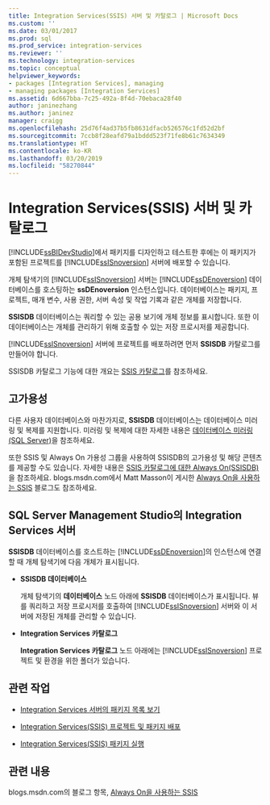 ```yaml
---
title: Integration Services(SSIS) 서버 및 카탈로그 | Microsoft Docs
ms.custom: ''
ms.date: 03/01/2017
ms.prod: sql
ms.prod_service: integration-services
ms.reviewer: ''
ms.technology: integration-services
ms.topic: conceptual
helpviewer_keywords:
- packages [Integration Services], managing
- managing packages [Integration Services]
ms.assetid: 6d667bba-7c25-492a-8f4d-70ebaca28f40
author: janinezhang
ms.author: janinez
manager: craigg
ms.openlocfilehash: 25d76f4ad37b5fb8631dfacb526576c1fd52d2bf
ms.sourcegitcommit: 7ccb8f28eafd79a1bddd523f71fe8b61c7634349
ms.translationtype: HT
ms.contentlocale: ko-KR
ms.lasthandoff: 03/20/2019
ms.locfileid: "58270844"
---
```

# <a name="integration-services-ssis-server-and-catalog"></a>Integration Services(SSIS) 서버 및 카탈로그
  [!INCLUDE[ssBIDevStudio](../../includes/ssbidevstudio-md.md)]에서 패키지를 디자인하고 테스트한 후에는 이 패키지가 포함된 프로젝트를 [!INCLUDE[ssISnoversion](../../includes/ssisnoversion-md.md)] 서버에 배포할 수 있습니다.  
  
 개체 탐색기의 [!INCLUDE[ssISnoversion](../../includes/ssisnoversion-md.md)] 서버는 [!INCLUDE[ssDEnoversion](../../includes/ssdenoversion-md.md)] 데이터베이스를 호스팅하는 **ssDEnoversion** 인스턴스입니다. 데이터베이스는 패키지, 프로젝트, 매개 변수, 사용 권한, 서버 속성 및 작업 기록과 같은 개체를 저장합니다.  
  
 **SSISDB** 데이터베이스는 쿼리할 수 있는 공용 보기에 개체 정보를 표시합니다. 또한 이 데이터베이스는 개체를 관리하기 위해 호출할 수 있는 저장 프로시저를 제공합니다.  
  
 [!INCLUDE[ssISnoversion](../../includes/ssisnoversion-md.md)] 서버에 프로젝트를 배포하려면 먼저 **SSISDB** 카탈로그를 만들어야 합니다.  
  
 SSISDB 카탈로그 기능에 대한 개요는 [SSIS 카탈로그](../../integration-services/catalog/ssis-catalog.md)를 참조하세요.  
  
## <a name="high-availability"></a>고가용성  
 다른 사용자 데이터베이스와 마찬가지로, **SSISDB** 데이터베이스는 데이터베이스 미러링 및 복제를 지원합니다. 미러링 및 복제에 대한 자세한 내용은 [데이터베이스 미러링&#40;SQL Server&#41;](../../database-engine/database-mirroring/database-mirroring-sql-server.md)을 참조하세요.  
  
 또한 SSIS 및 Always On 가용성 그룹을 사용하여 SSISDB의 고가용성 및 해당 콘텐츠를 제공할 수도 있습니다. 자세한 내용은 [SSIS 카탈로그에 대한 Always On(SSISDB)](ssis-catalog.md#always-on-for-ssis-catalog-ssisdb)을 참조하세요. blogs.msdn.com에서 Matt Masson이 게시한 [Always On을 사용하는 SSIS](https://go.microsoft.com/fwlink/?LinkId=255873) 블로그도 참조하세요.  
  
##  <a name="ssms"></a> SQL Server Management Studio의 Integration Services 서버  
 **SSISDB** 데이터베이스를 호스트하는 [!INCLUDE[ssDEnoversion](../../includes/ssdenoversion-md.md)]의 인스턴스에 연결할 때 개체 탐색기에 다음 개체가 표시됩니다.  
  
-   **SSISDB 데이터베이스**  
  
     개체 탐색기의 **데이터베이스** 노드 아래에 **SSISDB** 데이터베이스가 표시됩니다. 뷰를 쿼리하고 저장 프로시저를 호출하여 [!INCLUDE[ssISnoversion](../../includes/ssisnoversion-md.md)] 서버와 이 서버에 저장된 개체를 관리할 수 있습니다.  
  
-   **Integration Services 카탈로그**  
  
     **Integration Services 카탈로그** 노드 아래에는 [!INCLUDE[ssISnoversion](../../includes/ssisnoversion-md.md)] 프로젝트 및 환경을 위한 폴더가 있습니다.  
  
## <a name="related-tasks"></a>관련 작업  
  
-   [Integration Services 서버의 패키지 목록 보기](../../integration-services/catalog/view-the-list-of-packages-on-the-integration-services-server.md)  
  
-   [Integration Services(SSIS) 프로젝트 및 패키지 배포](../../integration-services/packages/deploy-integration-services-ssis-projects-and-packages.md)  
  
-   [Integration Services(SSIS) 패키지 실행](../../integration-services/packages/run-integration-services-ssis-packages.md)  
  
## <a name="related-content"></a>관련 내용  
 blogs.msdn.com의 블로그 항목, [Always On을 사용하는 SSIS](https://go.microsoft.com/fwlink/?LinkId=255873)  
  
  
